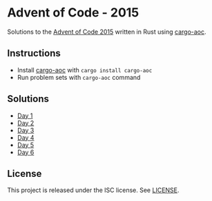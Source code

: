 # Advent of Code - 2015

Solutions to the [Advent of Code 2015](https://adventofcode.com/2015) written in Rust using [cargo-aoc](https://github.com/gobanos/cargo-aoc).

## Instructions

* Install [cargo-aoc](https://github.com/gobanos/cargo-aoc) with `cargo install cargo-aoc`
* Run problem sets with `cargo-aoc` command

## Solutions

* [Day 1](src/day1.rs)
* [Day 2](src/day2.rs)
* [Day 3](src/day3.rs)
* [Day 4](src/day4.rs)
* [Day 5](src/day5.rs)
* [Day 6](src/day6.rs)

## License

This project is released under the ISC license. See [LICENSE](LICENSE).
